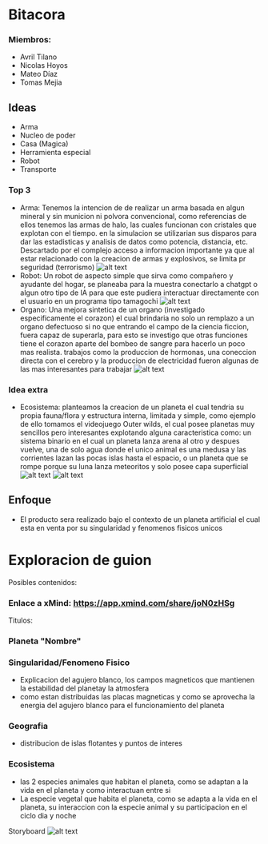 # Bitacora
### Miembros:
- Avril Tilano
- Nicolas Hoyos
- Mateo Díaz
- Tomas Mejia

## Ideas
- Arma
- Nucleo de poder
- Casa (Magica)
- Herramienta especial
- Robot
- Transporte

### Top 3
- Arma: Tenemos la intencion de de realizar un arma basada en algun mineral y sin municion ni polvora convencional, como referencias de ellos tenemos las armas de halo, las cuales funcionan con cristales que explotan con el tiempo. en la simulacion se utilizarian sus disparos para dar las estadisticas y analisis de datos como potencia, distancia, etc. Descartado por el complejo acceso a informacion importante ya que al estar relacionado con la creacion de armas y explosivos, se limita pr seguridad (terrorismo) 
![alt text](image.png)
- Robot: Un robot de aspecto simple que sirva como compañero y ayudante del hogar, se planeaba para la muestra conectarlo a chatgpt o algun otro tipo de IA para que este pudiera interactuar directamente con el usuario en un programa tipo tamagochi
![alt text](image-1.png)
- Organo: Una mejora sintetica de un organo (investigado especificamente el corazon) el cual brindaria no solo un remplazo a un organo defectuoso si no que entrando el campo de la ciencia ficcion, fuera capaz de superarla, para esto se investigo que otras funciones tiene el corazon aparte del bombeo de sangre para hacerlo un poco mas realista. trabajos como la produccion de hormonas, una coneccion directa con el cerebro y la produccion de electricidad fueron algunas de las mas interesantes para trabajar
![alt text](image-2.png)

### Idea extra
- Ecosistema: planteamos la creacion de un planeta el cual tendria su propia fauna/flora y estructura interna, limitada y simple, como ejemplo de ello tomamos el videojuego Outer wilds, el cual posee planetas muy sencillos pero interesantes explotando alguna caracteristica como: un sistema binario en el cual un planeta lanza arena al otro y despues vuelve, una de solo agua donde el unico animal es una medusa y las corrientes lazan las pocas islas hasta el espacio, o un planeta que se rompe porque su luna lanza meteoritos y solo posee capa superficial 
![alt text](image-3.png)
![alt text](image-4.png)

## Enfoque

- El producto sera realizado bajo el contexto de un planeta artificial el cual esta en venta por su singularidad y fenomenos fisicos unicos 

# Exploracion de guion

Posibles contenidos:
### Enlace a xMind: https://app.xmind.com/share/joN0zHSg
Titulos:
### Planeta "Nombre"
### Singularidad/Fenomeno Fisico
 
 - Explicacion del agujero blanco, los campos magneticos que mantienen la estabilidad del planetay la atmosfera
 - como estan distribuidas las placas magneticas y como se aprovecha la energia del agujero blanco para el funcionamiento del planeta
 ### Geografia
 - distribucion de islas flotantes y puntos de interes
 ### Ecosistema
- las 2 especies animales que habitan el planeta, como se adaptan a la vida en el planeta y como interactuan entre si
- La especie vegetal que habita el planeta, como se adapta a la vida en el planeta, su interaccion con la especie animal y su participacion en el ciclo dia y noche 

Storyboard
![alt text](image-5.jpg)
